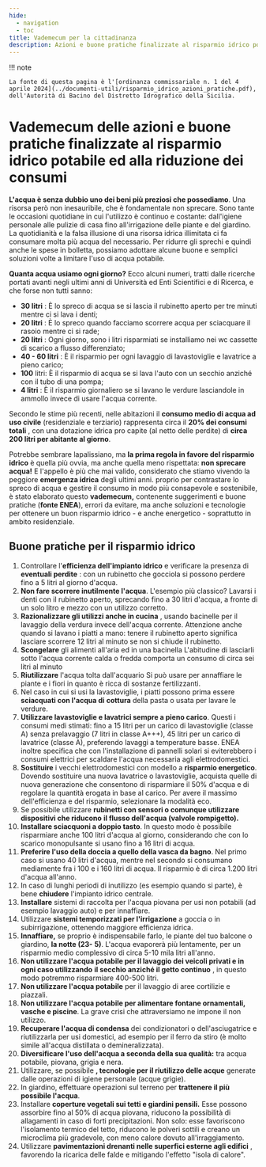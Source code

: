 ```yaml
---
hide:
  - navigation
  - toc
title: Vademecum per la cittadinanza
description: Azioni e buone pratiche finalizzate al risparmio idrico potabile ed alla riduzione dei consumi
---
```


!!! note

    La fonte di questa pagina è l'[ordinanza commissariale n. 1 del 4 aprile 2024](../documenti-utili/risparmio_idrico_azioni_pratiche.pdf), dell'Autorità di Bacino del Distretto Idrografico della Sicilia.

# Vademecum delle azioni e buone pratiche finalizzate al risparmio idrico potabile ed alla riduzione dei consumi

**L'acqua è senza dubbio uno dei beni più preziosi che possediamo**. Una risorsa però non
inesauribile, che è fondamentale non sprecare. Sono tante le occasioni quotidiane in cui l'utilizzo è
continuo e costante: dall'igiene personale alle pulizie di casa fino all'irrigazione delle piante e del giardino.
La quotidianità e la falsa illusione di una risorsa idrica illimitata ci fa consumare molta più acqua del
necessario. Per ridurre gli sprechi e quindi anche le spese in bolletta, possiamo adottare alcune buone e
semplici soluzioni volte a limitare l'uso di acqua potabile.

**Quanta acqua usiamo ogni giorno?** Ecco alcuni numeri, tratti dalle ricerche portati avanti negli ultimi
anni di Università ed Enti Scientifici e di Ricerca, e che forse non tutti sanno:

- **30 litri** : È lo spreco di acqua se si lascia il rubinetto aperto per tre minuti mentre ci si lava i denti;
- **20 litri** : È lo spreco quando facciamo scorrere acqua per sciacquare il rasoio mentre ci si rade;
- **20 litri** : Ogni giorno, sono i litri risparmiati se installiamo nei wc cassette di scarico a flusso
    differenziato;
- **40 - 60 litri** : È il risparmio per ogni lavaggio di lavastoviglie e lavatrice a pieno carico;
- **100** litri: È il risparmio di acqua se si lava l'auto con un secchio anziché con il tubo di una pompa;
- **4 litri** : È il risparmio giornaliero se si lavano le verdure lasciandole in ammollo invece di usare
    l'acqua corrente.

Secondo le stime più recenti, nelle abitazioni il **consumo medio di acqua ad uso civile** (residenziale e
terziario) rappresenta circa il **20% dei consumi totali** , con una dotazione idrica pro capite (al netto delle
perdite) di **circa 200 litri per abitante al giorno**.

Potrebbe sembrare lapalissiano, ma **la prima regola in favore del risparmio idrico** è quella più ovvia,
ma anche quella meno rispettata: **non sprecare acqua!** E l'appello è più che mai valido, considerato che
stiamo vivendo la peggiore **emergenza idrica** degli ultimi anni. proprio per contrastare lo spreco di
acqua e gestire il consumo in modo più consapevole e sostenibile, è stato elaborato
questo **vademecum,** contenente suggerimenti e buone pratiche (**fonte ENEA**), errori da evitare, ma anche soluzioni
e tecnologie per ottenere un buon risparmio idrico - e anche energetico - soprattutto in ambito
residenziale.

## Buone pratiche per il risparmio idrico

1. Controllare l'**efficienza dell'impianto idrico** e verificare la presenza di **eventuali perdite** : con
    un rubinetto che gocciola si possono perdere fino a 5 litri al giorno d'acqua.
2. **Non fare scorrere inutilmente l'acqua**. L'esempio più classico? Lavarsi i denti con il rubinetto
    aperto, sprecando fino a 30 litri d'acqua, a fronte di un solo litro e mezzo con un utilizzo corretto.
3. **Razionalizzare gli utilizzi anche in cucina** , usando bacinelle per il lavaggio della verdura
    invece dell'acqua corrente. Attenzione anche quando si lavano i piatti a mano: tenere il rubinetto
    aperto significa lasciare scorrere 12 litri al minuto se non si chiude il rubinetto.
4. **Scongelare** gli alimenti all'aria ed in una bacinella L'abitudine di lasciarli sotto l'acqua corrente
    calda o fredda comporta un consumo di circa sei litri al minuto
5. **Riutilizzare** l'acqua tolta dall'acquario Si può usare per annaffiare le piante e i fiori in quanto è
    ricca di sostanze fertilizzanti.
6. Nel caso in cui si usi la lavastoviglie, i piatti possono prima essere **sciacquati con l'acqua di**
    **cottura** della pasta o usata per lavare le verdure.
7. **Utilizzare lavastoviglie e lavatrici sempre a pieno carico**. Questi i consumi medi stimati: fino
    a 15 litri per un carico di lavastoviglie (classe A) senza prelavaggio (7 litri in classe A+++), 45 litri
    per un carico di lavatrice (classe A), preferendo lavaggi a temperature basse. ENEA inoltre
    specifica che con l'installazione di pannelli solari si eviterebbero i consumi elettrici per scaldare
    l'acqua necessaria agli elettrodomestici.
8. **Sostituire** i vecchi elettrodomestici con modello a **risparmio energetico**. Dovendo sostituire
    una nuova lavatrice o lavastoviglie, acquista quelle di nuova generazione che consentono di
    risparmiare il 50% d'acqua e di regolare la quantità erogata in base al carico. Per avere il massimo
    dell'efficienza e del risparmio, selezionare la modalità eco.
9. Se possibile utilizzare **rubinetti con sensori o comunque utilizzare dispositivi che riducono**
    **il flusso dell'acqua (valvole rompigetto).**
10. **Installare sciacquoni a doppio tasto**. In questo modo è possibile risparmiare anche 100 litri
    d'acqua al giorno, considerando che con lo scarico monopulsante si usano fino a 16 litri di acqua.
11. **Preferire l'uso della doccia a quello della vasca da bagno**. Nel primo caso si usano 40 litri
    d'acqua, mentre nel secondo si consumano mediamente fra i 100 e i 160 litri di acqua. Il risparmio
    è di circa 1.200 litri d'acqua all'anno.
12. In caso di lunghi periodi di inutilizzo (es esempio quando si parte), è bene **chiudere** l'impianto
    idrico centrale.
13. **Installare** sistemi di raccolta per l'acqua piovana per usi non potabili (ad esempio lavaggio auto)
    e per innaffiare.
14. Utilizzare **sistemi temporizzati per l'irrigazione** a goccia o in subirrigazione, ottenendo
    maggiore efficienza idrica.
15. **Innaffiare,** se proprio è indispensabile farlo, le piante del tuo balcone o giardino, **la notte (23-**
    **5)**. L'acqua evaporerà più lentamente, per un risparmio medio complessivo di circa 5-10 mila litri
    all'anno.
16. **Non utilizzare l'acqua potabile per il lavaggio dei veicoli privati e in ogni caso utilizzando**
    **il secchio anziché il getto continuo** , in questo modo potremmo risparmiare 400-500 litri.
17. **Non utilizzare l'acqua potabile** per il lavaggio di aree cortilizie e piazzali.
18. **Non utilizzare l'acqua potabile per alimentare fontane ornamentali, vasche e piscine**. La
    grave crisi che attraversiamo ne impone il non utilizzo.
19. **Recuperare l'acqua di condensa** dei condizionatori o dell'asciugatrice e riutilizzarla per usi
    domestici, ad esempio per il ferro da stiro (è molto simile all'acqua distillata o demineralizzata).
20. **Diversificare l'uso dell'acqua a seconda della sua qualità:** tra acqua potabile, piovana, grigia
    e nera.
21. Utilizzare, se possibile **, tecnologie per il riutilizzo delle acque** generate dalle operazioni di
    igiene personale (acque grigie).
22. In giardino, effettuare operazioni sul terreno per **trattenere il più possibile l'acqua**.
23. Installare **coperture vegetali sui tetti e giardini pensili.** Esse possono assorbire fino al 50% di
    acqua piovana, riducono la possibilità di allagamenti in caso di forti precipitazioni. Non solo: esse
    favoriscono l'isolamento termico del tetto, riducono le polveri sottili e creano un microclima più
    gradevole, con meno calore dovuto all'irraggiamento.
24. Utilizzare **pavimentazioni drenanti nelle superfici esterne agli edifici** , favorendo la ricarica
    delle falde e mitigando l'effetto "isola di calore".
